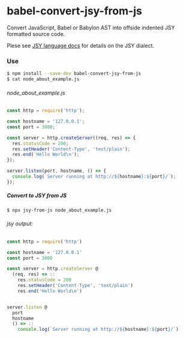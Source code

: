 # babel-convert-jsy-from-js
Convert JavaScript, Babel or Babylon AST into offside indented JSY formatted source code.

Plese see [JSY language docs](https://github.com/jsy-lang/jsy-lang-docs) for details on the JSY dialect.

### Use

```bash
$ npm install --save-dev babel-convert-jsy-from-js
$ cat node_about_example.js
```

###### node_about_example.js

```javascript
const http = require('http');

const hostname = '127.0.0.1';
const port = 3000;

const server = http.createServer((req, res) => {
  res.statusCode = 200;
  res.setHeader('Content-Type', 'text/plain');
  res.end('Hello World\n');
});

server.listen(port, hostname, () => {
  console.log(`Server running at http://${hostname}:${port}/`);
});
```

##### Convert to JSY from JS

```bash
$ npx jsy-from-js node_about_example.js
```

###### jsy output:

```javascript
const http = require('http')

const hostname = '127.0.0.1'
const port = 3000

const server = http.createServer @
  (req, res) => ::
    res.statusCode = 200
    res.setHeader('Content-Type', 'text/plain')
    res.end('Hello World\n')


server.listen @
  port
  hostname
  () => ::
    console.log(`Server running at http://${hostname}:${port}/`)
```
